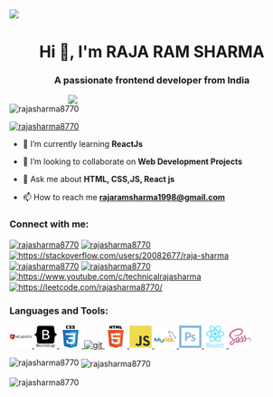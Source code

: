 <img src="RajaBanner.png"/>

<h1 align="center">Hi 👋, I'm RAJA RAM SHARMA</h1>
<h3 align="center">A passionate frontend developer from India</h3>
<img align="right" width='400' src="https://global-uploads.webflow.com/5e2d970a86f417102b21abd2/63d38ff86b40d6d019165f73_How%20to%20become%20a%20front%20end%20developer.svg"/>


<p align="left"> <img src="https://komarev.com/ghpvc/?username=rajasharma8770&label=Profile%20views&color=0e75b6&style=flat" alt="rajasharma8770" /> </p>

<p align="left"> <a href="https://twitter.com/rajasharma8770" target="blank"><img src="https://img.shields.io/twitter/follow/rajasharma8770?logo=twitter&style=for-the-badge" alt="rajasharma8770" /></a> </p>

- 🌱 I’m currently learning **ReactJs**

- 👯 I’m looking to collaborate on **Web Development Projects**

- 💬 Ask me about **HTML, CSS,JS, React js**

- 📫 How to reach me **rajaramsharma1998@gmail.com**

<h3 align="left">Connect with me:</h3>
<p align="left">
<a href="https://twitter.com/rajasharma8770" target="blank"><img align="center" src="https://raw.githubusercontent.com/rahuldkjain/github-profile-readme-generator/master/src/images/icons/Social/twitter.svg" alt="rajasharma8770" height="30" width="40" /></a>
<a href="https://linkedin.com/in/rajasharma8770" target="blank"><img align="center" src="https://raw.githubusercontent.com/rahuldkjain/github-profile-readme-generator/master/src/images/icons/Social/linked-in-alt.svg" alt="rajasharma8770" height="30" width="40" /></a>
<a href="https://stackoverflow.com/users/https://stackoverflow.com/users/20082677/raja-sharma" target="blank"><img align="center" src="https://raw.githubusercontent.com/rahuldkjain/github-profile-readme-generator/master/src/images/icons/Social/stack-overflow.svg" alt="https://stackoverflow.com/users/20082677/raja-sharma" height="30" width="40" /></a>
<a href="https://fb.com/rajasharma8770" target="blank"><img align="center" src="https://raw.githubusercontent.com/rahuldkjain/github-profile-readme-generator/master/src/images/icons/Social/facebook.svg" alt="rajasharma8770" height="30" width="40" /></a>
<a href="https://instagram.com/rajasharma8770" target="blank"><img align="center" src="https://raw.githubusercontent.com/rahuldkjain/github-profile-readme-generator/master/src/images/icons/Social/instagram.svg" alt="rajasharma8770" height="30" width="40" /></a>
<a href="https://www.youtube.com/c/https://www.youtube.com/c/technicalrajasharma" target="blank"><img align="center" src="https://raw.githubusercontent.com/rahuldkjain/github-profile-readme-generator/master/src/images/icons/Social/youtube.svg" alt="https://www.youtube.com/c/technicalrajasharma" height="30" width="40" /></a>
<a href="https://www.leetcode.com/https://leetcode.com/rajasharma8770/" target="blank"><img align="center" src="https://raw.githubusercontent.com/rahuldkjain/github-profile-readme-generator/master/src/images/icons/Social/leet-code.svg" alt="https://leetcode.com/rajasharma8770/" height="30" width="40" /></a>
</p>

<h3 align="left">Languages and Tools:</h3>
<p align="left"> <a href="https://angular.io" target="_blank" rel="noreferrer"> <img src="https://raw.githubusercontent.com/devicons/devicon/master/icons/angularjs/angularjs-original-wordmark.svg" alt="angularjs" width="40" height="40"/> </a> <a href="https://getbootstrap.com" target="_blank" rel="noreferrer"> <img src="https://raw.githubusercontent.com/devicons/devicon/master/icons/bootstrap/bootstrap-plain-wordmark.svg" alt="bootstrap" width="40" height="40"/> </a> <a href="https://www.w3schools.com/css/" target="_blank" rel="noreferrer"> <img src="https://raw.githubusercontent.com/devicons/devicon/master/icons/css3/css3-original-wordmark.svg" alt="css3" width="40" height="40"/> </a> <a href="https://git-scm.com/" target="_blank" rel="noreferrer"> <img src="https://www.vectorlogo.zone/logos/git-scm/git-scm-icon.svg" alt="git" width="40" height="40"/> </a> <a href="https://www.w3.org/html/" target="_blank" rel="noreferrer"> <img src="https://raw.githubusercontent.com/devicons/devicon/master/icons/html5/html5-original-wordmark.svg" alt="html5" width="40" height="40"/> </a> <a href="https://developer.mozilla.org/en-US/docs/Web/JavaScript" target="_blank" rel="noreferrer"> <img src="https://raw.githubusercontent.com/devicons/devicon/master/icons/javascript/javascript-original.svg" alt="javascript" width="40" height="40"/> </a> <a href="https://www.mysql.com/" target="_blank" rel="noreferrer"> <img src="https://raw.githubusercontent.com/devicons/devicon/master/icons/mysql/mysql-original-wordmark.svg" alt="mysql" width="40" height="40"/> </a> <a href="https://www.photoshop.com/en" target="_blank" rel="noreferrer"> <img src="https://raw.githubusercontent.com/devicons/devicon/master/icons/photoshop/photoshop-line.svg" alt="photoshop" width="40" height="40"/> </a> <a href="https://reactjs.org/" target="_blank" rel="noreferrer"> <img src="https://raw.githubusercontent.com/devicons/devicon/master/icons/react/react-original-wordmark.svg" alt="react" width="40" height="40"/> </a> <a href="https://sass-lang.com" target="_blank" rel="noreferrer"> <img src="https://raw.githubusercontent.com/devicons/devicon/master/icons/sass/sass-original.svg" alt="sass" width="40" height="40"/> </a> </p>

<p><img align="left" src="https://github-readme-stats.vercel.app/api/top-langs?username=rajasharma8770&show_icons=true&locale=en&layout=compact" alt="rajasharma8770" /></p>

<p>&nbsp;<img align="center" src="https://github-readme-stats.vercel.app/api?username=rajasharma8770&show_icons=true&locale=en" alt="rajasharma8770" /></p>

<p><img align="center" src="https://github-readme-streak-stats.herokuapp.com/?user=rajasharma8770&" alt="rajasharma8770" /></p>
